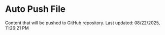 # Auto Push File

Content that will be pushed to GitHub repository.
Last updated: 08/22/2025, 11:26:21 PM